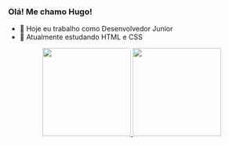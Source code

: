 ### Olá! Me chamo Hugo!

- 🔭 Hoje eu trabalho como Desenvolvedor Junior
- 🌱 Atualmente estudando HTML e CSS

<div align="center">
  <a href="https://github.com/hugomeirellest2c">
  <img height="180em" src="https://github-readme-stats.vercel.app/api?username=hugomeirellest2c&show_icons=true&theme=dark&include_all_commits=true&count_private=true"/>
  <img height="180em" src="https://github-readme-stats.vercel.app/api/top-langs/?username=hugomeirellest2c&layout=compact&langs_count=7&theme=dark"/>
</div>
  
